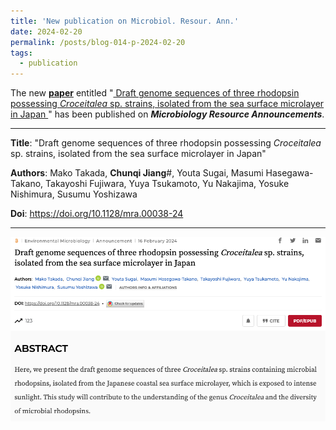 ```yaml
---
title: 'New publication on Microbiol. Resour. Ann.'
date: 2024-02-20
permalink: /posts/blog-014-p-2024-02-20
tags:
  - publication
---
```


The new [**paper**](https://doi.org/10.1128/mra.00038-24) entitled "<ins> 
Draft genome sequences of three rhodopsin possessing *Croceitalea* sp. strains, isolated from the sea surface microlayer in Japan
</ins>" has been published on ***Microbiology Resource Announcements***.


---

**Title**: "Draft genome sequences of three rhodopsin possessing *Croceitalea* sp. strains, isolated from the sea surface microlayer in Japan"

**Authors**: Mako Takada, **Chunqi Jiang**#, Youta Sugai, Masumi Hasegawa-Takano, Takayoshi Fujiwara, Yuya Tsukamoto, Yu Nakajima, Yosuke Nishimura, Susumu Yoshizawa 

**Doi**: https://doi.org/10.1128/mra.00038-24

---

<!-- IMG -->

<img src="/images/pub-screencut/pub11.png"  align=center />
